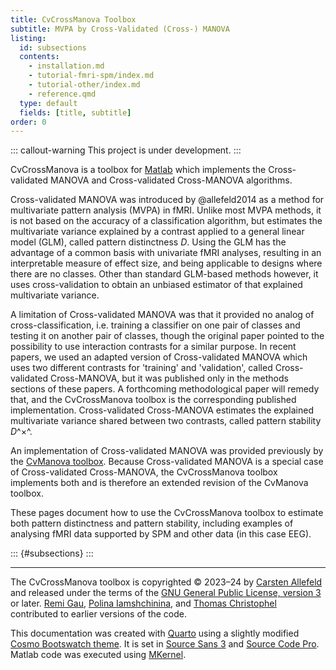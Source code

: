 ```yaml
---
title: CvCrossManova Toolbox
subtitle: MVPA by Cross-Validated (Cross-) MANOVA
listing:
  id: subsections
  contents:
    - installation.md
    - tutorial-fmri-spm/index.md
    - tutorial-other/index.md
    - reference.qmd
  type: default
  fields: [title, subtitle]
order: 0
---
```


::: callout-warning
This project is under development.
:::

CvCrossManova is a toolbox for [Matlab](https://www.mathworks.com/products/matlab.html) which implements the Cross-validated MANOVA and Cross-validated Cross-MANOVA algorithms.

Cross-validated MANOVA was introduced by @allefeld2014 as a method for multivariate pattern analysis (MVPA) in fMRI. Unlike most MVPA methods, it is not based on the accuracy of a classification algorithm, but estimates the multivariate variance explained by a contrast applied to a general linear model (GLM), called pattern distinctness *D*. Using the GLM has the advantage of a common basis with univariate fMRI analyses, resulting in an interpretable measure of effect size, and being applicable to designs where there are no classes. Other than standard GLM-based methods however, it uses cross-validation to obtain an unbiased estimator of that explained multivariate variance.

A limitation of Cross-validated MANOVA was that it provided no analog of cross-classification, i.e. training a classifier on one pair of classes and testing it on another pair of classes, though the original paper pointed to the possibility to use interaction contrasts for a similar purpose. In recent papers, we used an adapted version of Cross-validated MANOVA which uses two different contrasts for 'training' and 'validation', called Cross-validated Cross-MANOVA, but it was published only in the methods sections of these papers. A forthcoming methodological paper will remedy that, and the CvCrossManova toolbox is the corresponding published implementation. Cross-validated Cross-MANOVA estimates the explained multivariate variance shared between two contrasts, called pattern stability *D*^×^.

An implementation of Cross-validated MANOVA was provided previously by the [CvManova toolbox](https://github.com/allefeld/cvmanova). Because Cross-validated MANOVA is a special case of Cross-validated Cross-MANOVA, the CvCrossManova toolbox implements both and is therefore an extended revision of the CvManova toolbox.

These pages document how to use the CvCrossManova toolbox to estimate both pattern distinctness and pattern stability, including examples of analysing fMRI data supported by SPM and other data (in this case EEG).


::: {#subsections}
:::

***

The CvCrossManova toolbox is copyrighted © 2023–24 by [Carsten Allefeld](https://allefeld.github.io/) and released under the terms of the [GNU General Public License, version 3](https://www.gnu.org/licenses/gpl-3.0.en.html) or later. [Remi Gau](https://remi-gau.github.io/), [Polina Iamshchinina](https://www.timbuschman.com/LabMembers/Polina-Iamshchinina), and [Thomas Christophel](https://discolab.eu/team/thomas-christophel/) contributed to earlier versions of the code.

This documentation was created with [Quarto](https://quarto.org/) using a slightly modified [Cosmo Bootswatch theme](https://bootswatch.com/cosmo/).
It is set in [Source Sans 3](https://fonts.google.com/specimen/Source+Sans+3) and [Source Code Pro](https://fonts.google.com/specimen/Source+Code+Pro). Matlab code was executed using [MKernel](https://github.com/allefeld/mkernel).
